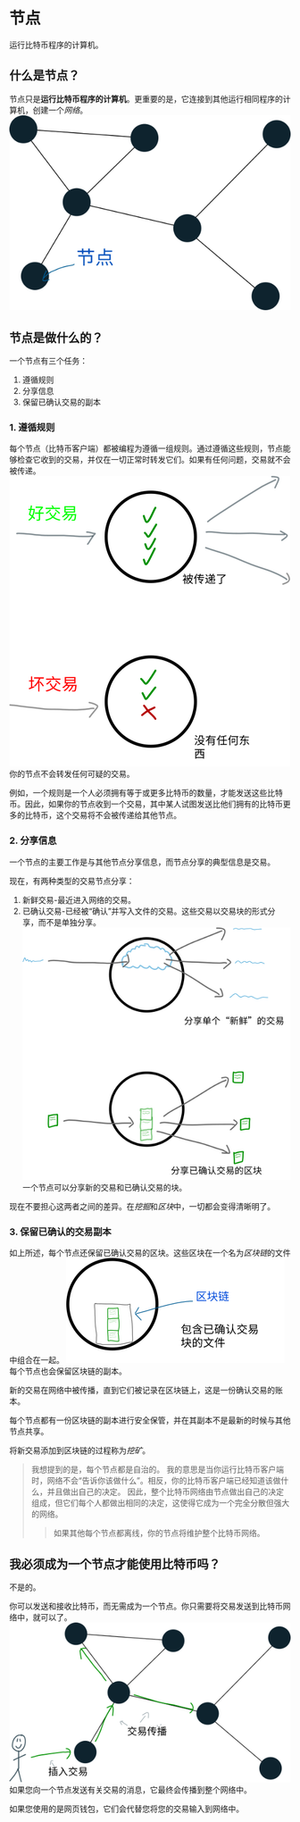 # 节点
运行比特币程序的计算机。

## 什么是节点？
节点只是**运行比特币程序的计算机**。更重要的是，它连接到其他运行相同程序的计算机，创建一个*网络*。
![Nodes-1.png](img/Nodes-1%20(1).png)


## 节点是做什么的？
一个节点有三个任务：

1. 遵循规则
2. 分享信息
3. 保留已确认交易的副本

### 1. 遵循规则
每个节点（比特币客户端）都被编程为遵循一组规则。通过遵循这些规则，节点能够检查它收到的交易，并仅在一切正常时转发它们。如果有任何问题，交易就不会被传递。
![Nodes-2.png](img/Nodes-2%20(1).png)
你的节点不会转发任何可疑的交易。

例如，一个规则是一个人必须拥有等于或更多比特币的数量，才能发送这些比特币。因此，如果你的节点收到一个交易，其中某人试图发送比他们拥有的比特币更多的比特币，这个交易将不会被传递给其他节点。

### 2. 分享信息

一个节点的主要工作是与其他节点分享信息，而节点分享的典型信息是交易。

现在，有两种类型的交易节点分享：

1. 新鲜交易-最近进入网络的交易。
2. 已确认交易-已经被“确认”并写入文件的交易。这些交易以交易块的形式分享，而不是单独分享。
![Nodes-3.png](img/Nodes-3%20(1).png)
一个节点可以分享新的交易和已确认交易的块。

现在不要担心这两者之间的差异。在*挖掘*和*区块*中，一切都会变得清晰明了。

### 3. 保留已确认的交易副本

如上所述，每个节点还保留已确认交易的区块。这些区块在一个名为*区块链*的文件中组合在一起。
![Nodes-4.png](img/Nodes-4%20(1).png)
每个节点也会保留区块链的副本。

新的交易在网络中被传播，直到它们被记录在区块链上，这是一份确认交易的账本。

每个节点都有一份区块链的副本进行安全保管，并在其副本不是最新的时候与其他节点共享。

将新交易添加到区块链的过程称为*挖矿*。

>我想提到的是，每个节点都是自治的。
我的意思是当你运行比特币客户端时，网络不会“告诉你该做什么”。相反，你的比特币客户端已经知道该做什么，并且做出自己的决定。
因此，整个比特币网络由节点做出自己的决定组成，但它们每个人都做出相同的决定，这使得它成为一个完全分散但强大的网络。
>>如果其他每个节点都离线，你的节点将维护整个比特币网络。

## 我必须成为一个节点才能使用比特币吗？
不是的。

你可以发送和接收比特币，而无需成为一个节点。你只需要将交易发送到比特币网络中，就可以了。
![Nodes-5.png](img/Nodes-5%20(1).png)
如果您向一个节点发送有关交易的消息，它最终会传播到整个网络中。

如果您使用的是网页钱包，它们会代替您将您的交易输入到网络中。